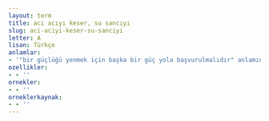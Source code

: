 ```yaml
---
layout: term
title: acı acıyı keser, su sancıyı
slug: aci-aciyi-keser-su-sanciyi
letter: A
lisan: Türkçe
anlamlar:
- '"bir güçlüğü yenmek için başka bir güç yola başvurulmalıdır" anlamında kullanılan bir söz'
ozellikler:
- - ''
ornekler:
- - ''
orneklerkaynak:
- - ''
---
```


